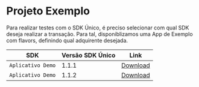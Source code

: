 # Projeto Exemplo

Para realizar testes com o SDK Único, é preciso selecionar com qual SDK deseja realizar a transação. 
Para tal, disponiblizamos uma App de Exemplo com flavors, definindo qual adquirente desejada.


| SDK                 | Versão SDK Único     | Link                                                                                                                 |
| ------------------- | ---------------------| ---------------------------------------------------------------------------------------------------------------------|
| `Aplicativo Demo`   | 1.1.1                | [Download](https://paykitlinxmobile.github.io/PayKitSdkUnico.github.io/assets/demo/SDKPayServicesDemoApp.zip)        |
| `Aplicativo Demo`   | 1.1.2                | [Download](https://paykitlinxmobile.github.io/PayKitSdkUnico.github.io/assets/demo/SDKPayServicesDemoApp_1.1.2.zip)  |
